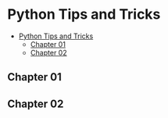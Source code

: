 # Python Tips and Tricks

- [Python Tips and Tricks](#python-tips-and-tricks)
  - [Chapter 01](#chapter-01)
  - [Chapter 02](#chapter-02)

## Chapter 01

## Chapter 02
